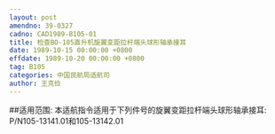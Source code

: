 ```yaml
---
layout: post
amendno: 39-0327
cadno: CAD1989-B105-01
title: 检查BO-105直升机旋翼变距拉杆端头球形轴承接耳
date: 1989-10-15 00:00:00 +0800
effdate: 1989-10-20 00:00:00 +0800
tag: B105
categories: 中国民航局适航司
author: 王克俭
---
```


##适用范围:
本适航指令适用于下列件号的旋翼变距拉杆端头球形轴承接耳: P/N105-13141.01和105-13142.01

